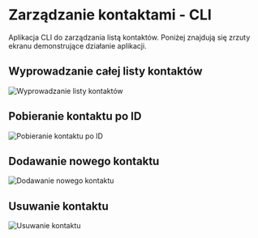 # Zarządzanie kontaktami - CLI

Aplikacja CLI do zarządzania listą kontaktów. Poniżej znajdują się zrzuty ekranu demonstrujące działanie aplikacji.

## Wyprowadzanie całej listy kontaktów

![Wyprowadzanie listy kontaktów](https://i.ibb.co/FhbpkXT/01.jpg)

## Pobieranie kontaktu po ID

![Pobieranie kontaktu po ID](https://i.ibb.co/swzBq3L/02.jpg)

## Dodawanie nowego kontaktu

![Dodawanie nowego kontaktu](https://i.ibb.co/1ZB0bRk/03.jpg)

## Usuwanie kontaktu

![Usuwanie kontaktu](https://i.ibb.co/L91K80F/04.jpg)